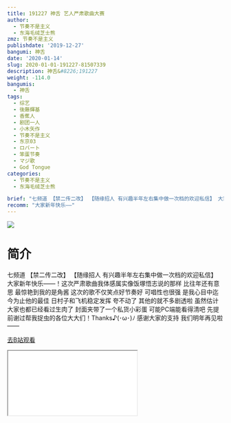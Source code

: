 ```yaml
---
title: 191227 神舌 艺人严肃歌曲大赛
author:
  - 节奏不是主义
  - 东海毛绒芝士熊
zmz: 节奏不是主义
publishdate: '2019-12-27'
bangumi: 神舌
date: '2020-01-14'
slug: 2020-01-01-191227-81507339
description: 神舌&#8226;191227
weight: -114.0
bangumis:
  - 神舌
tags:
  - 综艺
  - 後藤輝基
  - 香蕉人
  - 剧团一人
  - 小木矢作
  - 节奏不是主义
  - 东京03
  - ロバート
  - 笨蛋节奏
  - マジ歌
  - God Tongue
categories:
  - 节奏不是主义
  - 东海毛绒芝士熊

brief: "七频道 【禁二传二改】 【随缘招人 有兴趣半年左右集中做一次档的欢迎私信】 大家新年快乐——！这次严肃歌曲我体感属实像饭塚悟志说的那样 比往年还有意思 最惊艳到我的是角酱 这次的歌不仅笑点好节奏好 可唱性也很强 是我心目中迄今为止他的最佳 日村子和飞机稳定发挥 夸不动了 其他的就不多剧透啦 虽然估计大家也都已经看过生肉了 封面夹带了一个私货小彩蛋 可能PC端能看得清吧 先提前谢过帮我捉虫的各位大大们！Thanks♪(･ω･)ﾉ 感谢大家的支持 我们明年再见啦——"
recomm: "大家新年快乐——"
---
```

![](https://raw.githubusercontent.com/tcgriffith/owaraisite/master/static/tmpimg/9ba0a2a6ac1bf6d0c41d448d1427c001b5ceeb5a.jpg.480.jpg)
# 简介  
七频道
【禁二传二改】
【随缘招人 有兴趣半年左右集中做一次档的欢迎私信】
大家新年快乐——！这次严肃歌曲我体感属实像饭塚悟志说的那样 比往年还有意思
最惊艳到我的是角酱 这次的歌不仅笑点好节奏好 可唱性也很强 是我心目中迄今为止他的最佳
日村子和飞机稳定发挥 夸不动了 其他的就不多剧透啦 虽然估计大家也都已经看过生肉了
封面夹带了一个私货小彩蛋 可能PC端能看得清吧
先提前谢过帮我捉虫的各位大大们！Thanks♪(･ω･)ﾉ
感谢大家的支持 我们明年再见啦——  

[去B站观看](https://www.bilibili.com/video/av81507339/)
<div class ="resp-container"><iframe class="testiframe" src="//player.bilibili.com/player.html?aid=81507339"", scrolling="no", allowfullscreen="true" > </iframe></div> 
